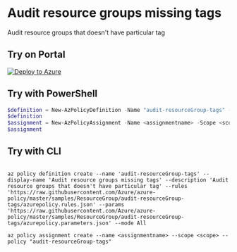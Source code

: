 # Audit resource groups missing tags

Audit resource groups that doesn't have particular tag

## Try on Portal

[![Deploy to Azure](https://aka.ms/deploytoazurebutton)](https://portal.azure.com/#blade/Microsoft_Azure_Policy/CreatePolicyDefinitionBlade/uri/https%3A%2F%2Fraw.githubusercontent.com%2FAzure%2Fazure-policy%2Fmaster%2Fsamples%2FResourceGroup%2Faudit-resourceGroup-tags%2Fazurepolicy.json)

## Try with PowerShell

````powershell
$definition = New-AzPolicyDefinition -Name "audit-resourceGroup-tags" -DisplayName "Audit resource groups missing tags" -description "Audit resource groups that doesn't have particular tag" -Policy 'https://raw.githubusercontent.com/Azure/azure-policy/master/samples/ResourceGroup/audit-resourceGroup-tags/azurepolicy.rules.json' -Parameter 'https://raw.githubusercontent.com/Azure/azure-policy/master/samples/ResourceGroup/audit-resourceGroup-tags/azurepolicy.parameters.json' -Mode All
$definition
$assignment = New-AzPolicyAssignment -Name <assignmentname> -Scope <scope>  -tagName <tagName> -PolicyDefinition $definition
$assignment 
````



## Try with CLI

````cli

az policy definition create --name 'audit-resourceGroup-tags' --display-name 'Audit resource groups missing tags' --description 'Audit resource groups that doesn't have particular tag' --rules 'https://raw.githubusercontent.com/Azure/azure-policy/master/samples/ResourceGroup/audit-resourceGroup-tags/azurepolicy.rules.json' --params 'https://raw.githubusercontent.com/Azure/azure-policy/master/samples/ResourceGroup/audit-resourceGroup-tags/azurepolicy.parameters.json' --mode All

az policy assignment create --name <assignmentname> --scope <scope> --policy "audit-resourceGroup-tags" 

````
